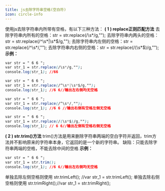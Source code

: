 ```yaml
---
title: js去除字符串空格(空白符)
icon: circle-info
---
```




使用js去除字符串内所带有空格，有以下三种方法：
**( 1 ) replace正则匹配方法**
去除字符串内所有的空格：str = str.replace(/\s*/g,"");
去除字符串内两头的空格：str = str.replace(/^\s*|\s*$/g,"");
去除字符串内左侧的空格：str = str.replace(/^\s*/,"");
去除字符串内右侧的空格：str = str.replace(/(\s*$)/g,"");
**示例：**
```css
var str = " 6 6 ";
var str_1 = str.replace(/\s*/g,"");
console.log(str_1); //66
```
```css
var str = " 6 6 ";
var str_1 = str.replace(/^\s*|\s*$/g,"");
console.log(str_1); //6 6//输出左右侧均无空格
```
```css
var str = " 6 6 ";
var str_1 = str.replace(/^\s*/,"");
console.log(str_1); //6 6 //输出右侧有空格左侧无空格
```
```css
var str = " 6 6 ";
var str_1 = str.replace(/(\s*$)/g,"");
console.log(str_1); // 6 6//输出左侧有空格右侧无空格
```

**( 2 ) str.trim()方法**
trim()方法是用来删除字符串两端的空白字符并返回，trim方法并不影响原来的字符串本身，它返回的是一个新的字符串。
缺陷：只能去除字符串两端的空格，不能去除中间的空格
**示例：**
```css
var str = " 6 6 ";
var str_1 = str.trim();
console.log(str_1); //6 6//输出左右侧均无空格
```
单独去除左侧空格则使用 str.trimLeft(); //var str_1 = str.trimLeft();
单独去除右侧空格则使用 str.trimRight();//var str_1 = str.trimRight();

